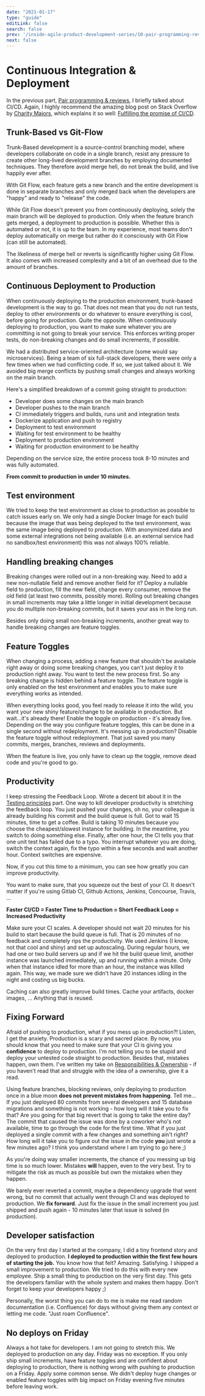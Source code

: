 ```yaml
---
date: "2021-01-17"
type: "guide"
editLink: false
search: false
prev: '/inside-agile-product-development-series/10-pair-programming-reviews/'
next: false
---
```


# Continuous Integration & Deployment

In the previous part, [Pair programming & reviews](./../10-pair-programming-reviews/), I briefly talked about CI/CD.
Again, I highly recommend the amazing blog post on Stack Overflow by [Charity Majors](https://twitter.com/mipsytipsy), which explains it so well:
[Fulfilling the promise of CI/CD](https://stackoverflow.blog/2021/01/19/fulfilling-the-promise-of-ci-cd/).

## Trunk-Based vs Git-Flow

Trunk-Based development is a source-control branching model, where developers collaborate on code in a single branch, resist any pressure to create other long-lived development branches by employing documented techniques.
They therefore avoid merge hell, do not break the build, and live happily ever after.

With Git Flow, each feature gets a new branch and the entire development is done in separate branches and only merged back when the developers are "happy" and ready to "release" the code.

While Git Flow doesn't prevent you from continuously deploying, solely the main branch will be deployed to production.
Only when the feature branch gets merged, a deployment to production is possible.
Whether this is automated or not, it is up to the team.
In my experience, most teams don't deploy automatically on merge but rather do it consciously with Git Flow (can still be automated).

The likeliness of merge hell or reverts is significantly higher using Git Flow.
It also comes with increased complexity and a bit of an overhead due to the amount of branches.

## Continuous Deployment to Production

When continuously deploying to the production environment, trunk-based development is the way to go.
That does not mean that you do not run tests, deploy to other environments or do whatever to ensure everything is cool, before going for production.
Quite the opposite.
When continuously deploying to production, you want to make sure whatever you are committing is not going to break your service.
This enforces writing proper tests, do non-breaking changes and do small increments, if possible.

We had a distributed service-oriented architecture (some would say microservices).
Being a team of six full-stack developers, there were only a few times when we had conflicting code.
If so, we just talked about it.
We avoided big merge conflicts by pushing small changes and always working on the main branch.

Here's a simplified breakdown of a commit going straight to production:

* Developer does some changes on the main branch
* Developer pushes to the main branch
* CI immediately triggers and builds, runs unit and integration tests
* Dockerize application and push to registry
* Deployment to test environment
* Waiting for test environment to be healthy
* Deployment to production environment
* Waiting for production environment to be healthy

Depending on the service size, the entire process took 8-10 minutes and was fully automated.

**From commit to production in under 10 minutes.**

## Test environment

We tried to keep the test environment as close to production as possible to catch issues early on.
We only had a single Docker Image for each build because the image that was being deployed to the test environment, was the same image being deployed to production.
With anonymized data and some external integrations not being available (i.e. an external service had no sandbox/test environment) this was not always 100% reliable.

## Handling breaking changes

Breaking changes were rolled out in a non-breaking way.
Need to add a new non-nullable field and remove another field for it?
Deploy a nullable field to production, fill the new field, change every consumer, remove the old field (at least two commits, possibly more).
Rolling out breaking changes in small increments may take a little longer in initial development because you do multiple non-breaking commits, but it saves your ass in the long run.

Besides only doing small non-breaking increments, another great way to handle breaking changes are feature toggles.

## Feature Toggles

When changing a process, adding a new feature that shouldn't be available right away or doing some breaking changes, you can't just deploy it to production right away.
You want to test the new process first.
So any breaking change is hidden behind a feature toggle.
The feature toggle is only enabled on the test environment and enables you to make sure everything works as intended.

When everything looks good, you feel ready to release it into the wild, you want your new shiny feature/change to be available in production.
But wait...it's already there!
Enable the toggle on production - it's already live.
Depending on the way you configure feature toggles, this can be done in a single second without redeployment.
It's messing up in production?
Disable the feature toggle without redeployment.
That just saved you many commits, merges, branches, reviews and deployments.

When the feature is live, you only have to clean up the toggle, remove dead code and you're good to go.

## Productivity

I keep stressing the Feedback Loop.
Wrote a decent bit about it in the [Testing principles](./../08-testing-principles/) part.
One way to kill developer productivity is stretching the feedback loop.
You just pushed your changes, oh no, your colleague is already building his commit and the build queue is full.
Got to wait 15 minutes, time to get a coffee.
Build is taking 10 minutes because you choose the cheapest/slowest instance for building.
In the meantime, you switch to doing something else.
Finally, after one hour, the CI tells you that one unit test has failed due to a typo.
You interrupt whatever you are doing, switch the context again, fix the typo within a few seconds and wait another hour.
Context switches are expensive.

Now, if you cut this time to a minimum, you can see how greatly you can improve productivity.

You want to make sure, that you squeeze out the best of your CI.
It doesn't matter if you're using Gitlab CI, Github Actions, Jenkins, Concourse, Travis, ...

**Faster CI/CD = Faster Time to Production = Short Feedback Loop = Increased Productivity**

Make sure your CI scales.
A developer should not wait 20 minutes for his build to start because the build queue is full.
That is 20 minutes of no feedback and completely rips the productivity.
We used Jenkins (I know, not that cool and shiny) and set up autoscaling.
During regular hours, we had one or two build servers up and if we hit the build queue limit, another instance was launched immediately, up and running within a minute.
Only when that instance idled for more than an hour, the instance was killed again.
This way, we made sure we didn't have 20 instances idling in the night and costing us big bucks.

Caching can also greatly improve build times.
Cache your artifacts, docker images, ...
Anything that is reused.

## Fixing Forward

Afraid of pushing to production, what if you mess up in production?!
Listen, I get the anxiety.
Production is a scary and sacred place.
By now, you should know that you need to make sure that your CI is giving you **confidence** to deploy to production.
I'm not telling you to be stupid and deploy your untested code straight to production.
Besides that, mistakes happen, own them.
I've written my take on [Responsibilities & Ownership](./../04-responsibilities-ownership/) - if you haven't read that and struggle with the idea of a ownership, give it a read.

Using feature branches, blocking reviews, only deploying to production once in a blue moon **does not prevent mistakes from happening**.
Tell me...
If you just deployed 80 commits from several developers and 15 database migrations and something is not working - how long will it take you to fix that?
Are you going for that big revert that is going to take the entire day?
The commit that caused the issue was done by a coworker who's not available, time to go through the code for the first time.
What if you just deployed a single commit with a few changes and something ain't right?
How long will it take you to figure out the issue in the code **you** just wrote a few minutes ago?
I think you understand where I am trying to go here ;)

As you're doing way smaller increments, the chance of you messing up big time is so much lower.
Mistakes **will** happen, even to the very best.
Try to mitigate the risk as much as possible but own the mistakes when they happen.

We barely ever reverted a commit, maybe a dependency upgrade that went wrong, but no commit that actually went through CI and was deployed to production.
We **fix forward**.
Just fix the issue in the small increment you just shipped and push again - 10 minutes later that issue is solved (in production).

## Developer satisfaction

On the very first day I started at the company, I did a tiny frontend story and deployed to production.
**I deployed to production within the first few hours of starting the job.**
You know how that felt? 
Amazing.
Satisfying.
I shipped a small improvement to production.
We tried to do this with every new employee.
Ship a small thing to production on the very first day.
This gets the developers familiar with the whole system and makes them happy.
Don't forget to keep your developers happy ;)

Personally, the worst thing you can do to me is make me read random documentation (i.e. Confluence) for days without giving them any context or letting me code.
"Just roam Confluence".

## No deploys on Friday

Always a hot take for developers.
I am not going to stretch this.
We deployed to production on any day.
Friday was no exception.
If you only ship small increments, have feature toggles and are confident about deploying to production, there is nothing wrong with pushing to production on a Friday.
Apply some common sense.
We didn't deploy huge changes or enabled feature toggles with big impact on Friday evening five minutes before leaving work.